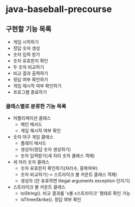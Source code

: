 # java-baseball-precourse

## 구현할 기능 목록
- 게임 시작하기
- 정답 숫자 생성
- 숫자 입력 받기
- 숫자 유효한지 확인
- 두 숫자 비교하기
- 비교 결과 출력하기
- 정답 여부 확인하기
- 게임 재시작 여부 확인하기
- 프로그램 종료하기

### 클래스별로 분류한 기능 목록
- 어플리케이션 클래스
    - 메인 메서드
    - 게임 재시작 여부 확인
- 숫자 야구 게임 클래스
    - 플레이 메서드
    - 생성자(정답 숫자 생성하기)
    - 숫자 입력받기(세 자리 숫자 클래스 객체)
- 세 자리 숫자 클래스
    - 숫자 유효한지 확인하기(자리수, 중복여부)
    - 숫자 비교하기(-> 스트라이크 볼 카운트 클래스 객체)
    - 생성자 (안 유효하면 illegal arguments exception 던지기)
- 스트라이크 볼 카운트 클래스
    - toString(). 비교 결과를 'x볼 x스트라이크' 형태로 확인 가능
    - isThreeSkrike(). 정답 여부 확인